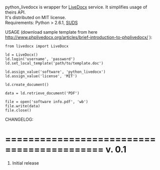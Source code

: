 python_livedocx is wrapper for [LiveDocx](http://livedocx.com) service. It simplifies usage of theirs API.  
It's distributed on MIT license.  
Requirements: Python > 2.6.1, [SUDS](https://fedorahosted.org/suds/)  

USAGE (download sample template from here http://www.phplivedocx.org/articles/brief-introduction-to-phplivedocx/ ):

    from livedocx import LiveDocx

    ld = LiveDocx()
    ld.login('username', 'password')
    ld.set_local_template('path/to/template.doc')

    ld.assign_value('software', 'python_livedocx')
    ld.assign_value('license', 'MIT')

    ld.create_document()

    data = ld.retrieve_document('PDF')

    file = open('software info.pdf', 'wb')
    file.write(data)
    file.close()

CHANGELOG:

===========================================
 v. 0.1
===========================================

1. Initial release